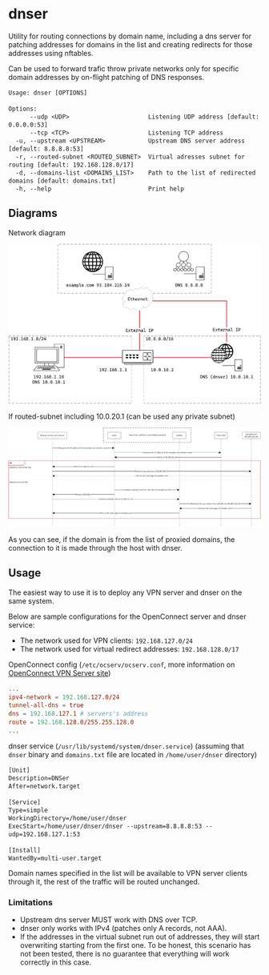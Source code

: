 # dnser

Utility for routing connections by domain name, including a dns server for patching addresses for domains in the list and creating redirects for those addresses using nftables.

Can be used to forward trafic throw private networks only for specific domain addresses by on-flight patching of DNS responses.

```
Usage: dnser [OPTIONS]

Options:
      --udp <UDP>                      Listening UDP address [default: 0.0.0.0:53]
      --tcp <TCP>                      Listening TCP address
  -u, --upstream <UPSTREAM>            Upstream DNS server address [default: 8.8.8.8:53]
  -r, --routed-subnet <ROUTED_SUBNET>  Virtual adresses subnet for routing [default: 192.168.128.0/17]
  -d, --domains-list <DOMAINS_LIST>    Path to the list of redirected domains [default: domains.txt]
  -h, --help                           Print help
```

## Diagrams

Network diagram

![network diagram](readme/network.png)

If routed-subnet including 10.0.20.1 (can be used any private subnet)

![sequence diagram](readme/sequence.png)

As you can see, if the domain is from the list of proxied domains, the connection to it is made through the host with dnser.

## Usage

The easiest way to use it is to deploy any VPN server and dnser on the same system. 

Below are sample configurations for the OpenConnect server and dnser service:
- The network used for VPN clients: `192.168.127.0/24`
- The network used for virtual redirect addresses: `192.168.128.0/17`


OpenConnect config (`/etc/ocserv/ocserv.conf`, more information on [OpenConnect VPN Server site](https://ocserv.openconnect-vpn.net/ocserv.8.html))
```conf
...
ipv4-network = 192.168.127.0/24
tunnel-all-dns = true
dns = 192.168.127.1 # servers's address
route = 192.168.128.0/255.255.128.0
...
```

dnser service (`/usr/lib/systemd/system/dnser.service`) (assuming that `dnser` binary and `domains.txt` file are located in `/home/user/dnser` directory)
```
[Unit]
Description=DNSer
After=network.target

[Service]
Type=simple
WorkingDirectory=/home/user/dnser
ExecStart=/home/user/dnser/dnser --upstream=8.8.8.8:53 --udp=192.168.127.1:53

[Install]
WantedBy=multi-user.target
```

Domain names specified in the list will be available to VPN server clients through it, the rest of the traffic will be routed unchanged.

### Limitations
- Upstream dns server MUST work with DNS over TCP.
- dnser only works with IPv4 (patches only A records, not AAA).
- If the addresses in the virtual subnet run out of addresses, they will start overwriting starting from the first one. To be honest, this scenario has not been tested, there is no guarantee that everything will work correctly in this case.